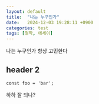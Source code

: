 ```yaml
---
layout: default
title:  "나는 누구인가"
date:   2024-12-03 19:28:11 +0900
categories: test
tags: [철학, 에세이]
---
```

나는 누구인가 항상 고민한다

## header 2

```
const foo = 'bar';
```

하하 잘 되나?